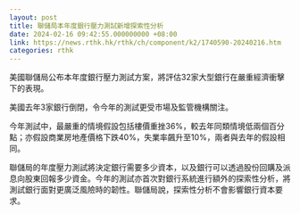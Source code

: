 ```yaml
---
layout: post
title: 聯儲局本年度銀行壓力測試新增探索性分析
date: 2024-02-16 09:42:55.000000000 +08:00
link: https://news.rthk.hk/rthk/ch/component/k2/1740590-20240216.htm
categories: rthk
---
```


美國聯儲局公布本年度銀行壓力測試方案，將評估32家大型銀行在嚴重經濟衝擊下的表現。

美國去年3家銀行倒閉，令今年的測試更受市場及監管機構關注。

今年測試中，最嚴重的情境假設包括樓價重挫36%，較去年同類情境低兩個百分點；亦假設商業房地產價格下跌40%，失業率飆升至10%，兩者與去年的假設相同。

聯儲局的年度壓力測試將決定銀行需要多少資本，以及銀行可以透過股份回購及派息向股東回報多少資金。今年的測試亦首次對銀行系統進行額外的探索性分析，將測試銀行面對更廣泛風險時的韌性。聯儲局說，探索性分析不會影響銀行資本要求。
